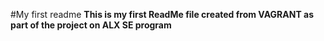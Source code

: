 #My first readme
**This is my first ReadMe file created from VAGRANT as part of the project on ALX SE program**
